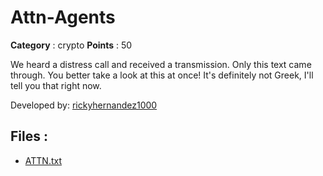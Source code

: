# Attn-Agents

**Category** : crypto
**Points** : 50

We heard a distress call and received a transmission. Only this text came through. You better take a look at this at once! It's definitely not Greek, I'll tell you that right now.

Developed by: [rickyhernandez1000](https://github.com/rickyhernandez1000)

## Files : 
 - [ATTN.txt](./ATTN.txt)


